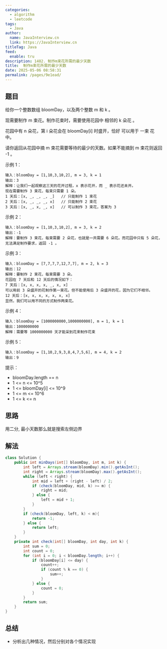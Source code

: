 ```yaml
---
categories: 
  - algorithm
  - leetcode
tags: 
  - Java
author: 
  name: JavaInterview.cn
  link: https://JavaInterview.cn
titleTag: Java
feed: 
  enable: tru
description: 1482. 制作m束花所需的最少天数
title:  制作m束花所需的最少天数
date: 2025-05-06 08:58:31
permalink: /pages/9e1ead/
---
```


## 题目

给你一个整数数组 bloomDay，以及两个整数 m 和 k 。

现需要制作 m 束花。制作花束时，需要使用花园中 相邻的 k 朵花 。

花园中有 n 朵花，第 i 朵花会在 bloomDay[i] 时盛开，恰好 可以用于 一束 花中。

请你返回从花园中摘 m 束花需要等待的最少的天数。如果不能摘到 m 束花则返回 -1 。



示例 1：

    输入：bloomDay = [1,10,3,10,2], m = 3, k = 1
    输出：3
    解释：让我们一起观察这三天的花开过程，x 表示花开，而 _ 表示花还未开。
    现在需要制作 3 束花，每束只需要 1 朵。
    1 天后：[x, _, _, _, _]   // 只能制作 1 束花
    2 天后：[x, _, _, _, x]   // 只能制作 2 束花
    3 天后：[x, _, x, _, x]   // 可以制作 3 束花，答案为 3
示例 2：

    输入：bloomDay = [1,10,3,10,2], m = 3, k = 2
    输出：-1
    解释：要制作 3 束花，每束需要 2 朵花，也就是一共需要 6 朵花。而花园中只有 5 朵花，无法满足制作要求，返回 -1 。
示例 3：
    
    输入：bloomDay = [7,7,7,7,12,7,7], m = 2, k = 3
    输出：12
    解释：要制作 2 束花，每束需要 3 朵。
    花园在 7 天后和 12 天后的情况如下：
    7 天后：[x, x, x, x, _, x, x]
    可以用前 3 朵盛开的花制作第一束花。但不能使用后 3 朵盛开的花，因为它们不相邻。
    12 天后：[x, x, x, x, x, x, x]
    显然，我们可以用不同的方式制作两束花。
示例 4：

    输入：bloomDay = [1000000000,1000000000], m = 1, k = 1
    输出：1000000000
    解释：需要等 1000000000 天才能采到花来制作花束
示例 5：

    输入：bloomDay = [1,10,2,9,3,8,4,7,5,6], m = 4, k = 2
    输出：9


提示：

* bloomDay.length == n
* 1 <= n <= 10^5
* 1 <= bloomDay[i] <= 10^9
* 1 <= m <= 10^6
* 1 <= k <= n

## 思路

用二分, 最小天数那么就是搜索左侧边界

## 解法
```java
class Solution {
    public int minDays(int[] bloomDay, int m, int k) {
        int left = Arrays.stream(bloomDay).min().getAsInt();
        int right = Arrays.stream(bloomDay).max().getAsInt();
        while (left < right) {
            int mid = left + (right - left) / 2;
            if (check(bloomDay, mid, k) >= m) {
                right = mid;
            } else {
                left = mid + 1;
            }
        }
        if (check(bloomDay, left, k) < m){
            return -1;
        } else {
            return left;
        }
    }
    private int check(int[] bloomDay, int day, int k) {
        int sum = 0;
        int count = 0;
        for (int i = 0; i < bloomDay.length; i++) {
            if (bloomDay[i] <= day) {
                count++;
                if (count % k == 0) {
                    sum++;
                }
            } else {
                count = 0;
            }
        }
        return sum;
    }
}

```

## 总结

- 分析出几种情况，然后分别对各个情况实现 
